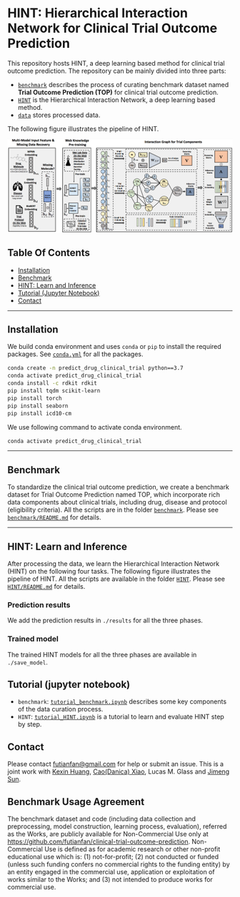 # HINT: Hierarchical Interaction Network for Clinical Trial Outcome Prediction

This repository hosts HINT, a deep learning based method for clinical trial outcome prediction. 
The repository can be mainly divided into three parts:
- [`benchmark`](https://github.com/futianfan/clinical-trial-outcome-prediction/tree/main/benchmark) describes the process of curating benchmark dataset named **Trial Outcome Prediction (TOP)** for clinical trial outcome prediction. 
- [`HINT`](https://github.com/futianfan/clinical-trial-outcome-prediction/tree/main/HINT) is the Hierarchical Interaction Network, a deep learning based method. 
- [`data`](https://github.com/futianfan/clinical-trial-outcome-prediction/tree/main/data) stores processed data. 


The following figure illustrates the pipeline of HINT. 

<p align="center"><img src="./HINT/hint.png" alt="logo" width="810px" /></p>



## Table Of Contents 

- [Installation](#installation)
- [Benchmark](#benchmark) 
- [HINT: Learn and Inference](#hint) 
- [Tutorial (Jupyter Notebook)](#tutorial)
- [Contact](#contact) 

--- 

<a name="installation"></a>
## Installation

We build conda environment and uses `conda` or `pip` to install the required packages. See [`conda.yml`](https://github.com/futianfan/clinical-trial-outcome-prediction/blob/main/conda.yml) for all the packages. 

```bash
conda create -n predict_drug_clinical_trial python==3.7 
conda activate predict_drug_clinical_trial 
conda install -c rdkit rdkit  
pip install tqdm scikit-learn 
pip install torch
pip install seaborn 
pip install icd10-cm
```

We use following command to activate conda environment. 
```bash
conda activate predict_drug_clinical_trial
```

---


<a name="benchmark"></a>
## Benchmark

To standardize the clinical trial outcome prediction, we create a benchmark dataset for Trial Outcome Prediction named TOP, which incorporate rich data components about clinical trials, including drug, disease and protocol (eligibility criteria). 
All the scripts are in the folder [`benchmark`](https://github.com/futianfan/clinical-trial-outcome-prediction/tree/main/benchmark). 
Please see [`benchmark/README.md`](https://github.com/futianfan/clinical-trial-outcome-prediction/blob/main/benchmark/README.md) for details. 

---


<a name="hint"></a>
## HINT: Learn and Inference 

After processing the data, we learn the Hierarchical Interaction Network (HINT) on the following four tasks. The following figure illustrates the pipeline of HINT. All the scripts are available in the folder [`HINT`](https://github.com/futianfan/clinical-trial-outcome-prediction/blob/main/HINT). 
Please see [`HINT/README.md`](https://github.com/futianfan/clinical-trial-outcome-prediction/blob/main/HINT/README.md) for details. 

### Prediction results

We add the prediction results in `./results` for all the three phases. 

### Trained model

The trained HINT models for all the three phases are available in `./save_model`.  

## Tutorial (jupyter notebook)


- `benchmark`: [`tutorial_benchmark.ipynb`](https://github.com/futianfan/clinical-trial-outcome-prediction/blob/main/benchmark/README.md) describes some key components of the data curation process. 
- `HINT`: [`tutorial_HINT.ipynb`](https://github.com/futianfan/clinical-trial-outcome-prediction/blob/main/HINT/README.md) is a tutorial to learn and evaluate HINT step by step. 


<a name="contact"></a>
## Contact

Please contact futianfan@gmail.com for help or submit an issue. This is a joint work with [Kexin Huang](https://www.kexinhuang.com/), [Cao(Danica) Xiao](https://sites.google.com/view/danicaxiao/), Lucas M. Glass and [Jimeng Sun](http://sunlab.org/). 


## Benchmark Usage Agreement

The benchmark dataset and code (including data collection and preprocessing, model construction, learning process, evaluation), referred as the Works, are publicly available for Non-Commercial Use only at https://github.com/futianfan/clinical-trial-outcome-prediction. Non-Commercial Use is defined as for academic research or other non-profit educational use which is: (1) not-for-profit; (2) not conducted or funded (unless such funding confers no commercial rights to the funding entity) by an entity engaged in the commercial use, application or exploitation of works similar to the Works; and (3) not intended to produce works for commercial use.















